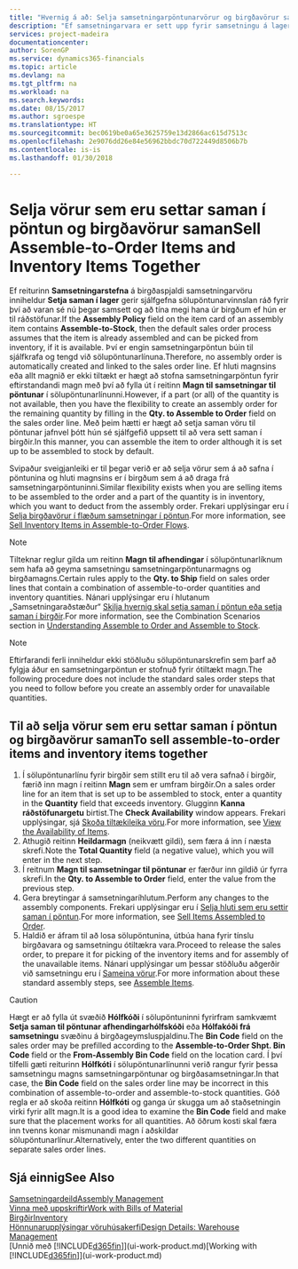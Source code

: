 ```yaml
---
title: "Hvernig á að: Selja samsetningarpöntunarvörur og birgðavörur saman | Microsoft Docs"
description: "Ef samsetningarvara er sett upp fyrir samsetningu á lager gerir sjálfgefna sölupöntunarvinnslan ráð fyrir því að varan sé nú þegar samsett og að tína megi hana úr birgðum ef hún er til ráðstöfunar. Ef hluti magnsins (eða allt magnið) er ekki tiltækt er hægt að stofna samsetningarpöntun fyrir eftirstandandi magn á fljótlegan hátt."
services: project-madeira
documentationcenter: 
author: SorenGP
ms.service: dynamics365-financials
ms.topic: article
ms.devlang: na
ms.tgt_pltfrm: na
ms.workload: na
ms.search.keywords: 
ms.date: 08/15/2017
ms.author: sgroespe
ms.translationtype: HT
ms.sourcegitcommit: bec0619be0a65e3625759e13d2866ac615d7513c
ms.openlocfilehash: 2e9076dd26e84e56962bbdc70d722449d8506b7b
ms.contentlocale: is-is
ms.lasthandoff: 01/30/2018

---
```

# <a name="sell-assemble-to-order-items-and-inventory-items-together"></a><span data-ttu-id="d3dc4-104">Selja vörur sem eru settar saman í pöntun og birgðavörur saman</span><span class="sxs-lookup"><span data-stu-id="d3dc4-104">Sell Assemble-to-Order Items and Inventory Items Together</span></span>
<span data-ttu-id="d3dc4-105">Ef reiturinn **Samsetningarstefna** á birgðaspjaldi samsetningarvöru inniheldur **Setja saman í lager** gerir sjálfgefna sölupöntunarvinnslan ráð fyrir því að varan sé nú þegar samsett og að tína megi hana úr birgðum ef hún er til ráðstöfunar.</span><span class="sxs-lookup"><span data-stu-id="d3dc4-105">If the **Assembly Policy** field on the item card of an assembly item contains **Assemble-to-Stock**, then the default sales order process assumes that the item is already assembled and can be picked from inventory, if it is available.</span></span> <span data-ttu-id="d3dc4-106">Því er engin samsetningarpöntun búin til sjálfkrafa og tengd við sölupöntunarlínuna.</span><span class="sxs-lookup"><span data-stu-id="d3dc4-106">Therefore, no assembly order is automatically created and linked to the sales order line.</span></span> <span data-ttu-id="d3dc4-107">Ef hluti magnsins eða allt magnið er ekki tiltækt er hægt að stofna samsetningarpöntun fyrir eftirstandandi magn með því að fylla út í reitinn **Magn til samsetningar til pöntunar** í sölupöntunarlínunni.</span><span class="sxs-lookup"><span data-stu-id="d3dc4-107">However, if a part (or all) of the quantity is not available, then you have the flexibility to create an assembly order for the remaining quantity by filling in the **Qty. to Assemble to Order** field on the sales order line.</span></span> <span data-ttu-id="d3dc4-108">Með þeim hætti er hægt að setja saman vöru til pöntunar jafnvel þótt hún sé sjálfgefið uppsett til að vera sett saman í birgðir.</span><span class="sxs-lookup"><span data-stu-id="d3dc4-108">In this manner, you can assemble the item to order although it is set up to be assembled to stock by default.</span></span>  

<span data-ttu-id="d3dc4-109">Svipaður sveigjanleiki er til þegar verið er að selja vörur sem á að safna í pöntunina og hluti magnsins er í birgðum sem á að draga frá samsetningarpöntuninni.</span><span class="sxs-lookup"><span data-stu-id="d3dc4-109">Similar flexibility exists when you are selling items to be assembled to the order and a part of the quantity is in inventory, which you want to deduct from the assembly order.</span></span> <span data-ttu-id="d3dc4-110">Frekari upplýsingar eru í [Selja birgðavörur í flæðum samsetningar í pöntun](assembly-how-to-sell-inventory-items-in-assemble-to-order-flows.md).</span><span class="sxs-lookup"><span data-stu-id="d3dc4-110">For more information, see [Sell Inventory Items in Assemble-to-Order Flows](assembly-how-to-sell-inventory-items-in-assemble-to-order-flows.md).</span></span>  

> [!NOTE]  
>  <span data-ttu-id="d3dc4-111">Tilteknar reglur gilda um reitinn **Magn til afhendingar** í sölupöntunarlíknum sem hafa að geyma samsetningu samsetningarpöntunarmagns og birgðamagns.</span><span class="sxs-lookup"><span data-stu-id="d3dc4-111">Certain rules apply to the **Qty. to Ship** field on sales order lines that contain a combination of assemble-to-order quantities and inventory quantities.</span></span> <span data-ttu-id="d3dc4-112">Nánari upplýsingar eru í hlutanum „Samsetningaraðstæður“ [Skilja hvernig skal setja saman í pöntun eða setja saman í birgðir](assembly-assemble-to-order-or-assemble-to-stock.md).</span><span class="sxs-lookup"><span data-stu-id="d3dc4-112">For more information, see the Combination Scenarios section in [Understanding Assemble to Order and Assemble to Stock](assembly-assemble-to-order-or-assemble-to-stock.md).</span></span>  

> [!NOTE]  
>  <span data-ttu-id="d3dc4-113">Eftirfarandi ferli inniheldur ekki stöðluðu sölupöntunarskrefin sem þarf að fylgja áður en samsetningarpöntun er stofnuð fyrir ótiltækt magn.</span><span class="sxs-lookup"><span data-stu-id="d3dc4-113">The following procedure does not include the standard sales order steps that you need to follow before you create an assembly order for unavailable quantities.</span></span>

## <a name="to-sell-assemble-to-order-items-and-inventory-items-together"></a><span data-ttu-id="d3dc4-114">Til að selja vörur sem eru settar saman í pöntun og birgðavörur saman</span><span class="sxs-lookup"><span data-stu-id="d3dc4-114">To sell assemble-to-order items and inventory items together</span></span>  
1.  <span data-ttu-id="d3dc4-115">Í sölupöntunarlínu fyrir birgðir sem stillt eru til að vera safnað í birgðir, færið inn magn í reitinn **Magn** sem er umfram birgðir.</span><span class="sxs-lookup"><span data-stu-id="d3dc4-115">On a sales order line for an item that is set up to be assembled to stock, enter a quantity in the **Quantity** field that exceeds inventory.</span></span> <span data-ttu-id="d3dc4-116">Glugginn **Kanna ráðstöfunargetu** birtist.</span><span class="sxs-lookup"><span data-stu-id="d3dc4-116">The **Check Availability** window appears.</span></span> <span data-ttu-id="d3dc4-117">Frekari upplýsingar, sjá [Skoða tiltækileika vöru](inventory-how-availability-overview.md).</span><span class="sxs-lookup"><span data-stu-id="d3dc4-117">For more information, see [View the Availability of Items](inventory-how-availability-overview.md).</span></span> 
2.  <span data-ttu-id="d3dc4-118">Athugið reitinn **Heildarmagn** (neikvætt gildi), sem færa á inn í næsta skrefi.</span><span class="sxs-lookup"><span data-stu-id="d3dc4-118">Note the **Total Quantity** field (a negative value), which you will enter in the next step.</span></span>  
3.  <span data-ttu-id="d3dc4-119">Í reitnum **Magn til samsetningar til pöntunar** er færður inn gildið úr fyrra skrefi.</span><span class="sxs-lookup"><span data-stu-id="d3dc4-119">In the **Qty. to Assemble to Order** field, enter the value from the previous step.</span></span>  
4.  <span data-ttu-id="d3dc4-120">Gera breytingar á samsetningaríhlutum.</span><span class="sxs-lookup"><span data-stu-id="d3dc4-120">Perform any changes to the assembly components.</span></span> <span data-ttu-id="d3dc4-121">Frekari upplýsingar eru í [Selja hluti sem eru settir saman í pöntun](assembly-how-to-sell-items-assembled-to-order.md).</span><span class="sxs-lookup"><span data-stu-id="d3dc4-121">For more information, see [Sell Items Assembled to Order](assembly-how-to-sell-items-assembled-to-order.md).</span></span>  
5.  <span data-ttu-id="d3dc4-122">Haldið er áfram til að losa sölupöntunina, útbúa hana fyrir tínslu birgðavara og samsetningu ótiltækra vara.</span><span class="sxs-lookup"><span data-stu-id="d3dc4-122">Proceed to release the sales order, to prepare it for picking of the inventory items and for assembly of the unavailable items.</span></span> <span data-ttu-id="d3dc4-123">Nánari upplýsingar um þessar stöðluðu aðgerðir við samsetningu eru í [Sameina vörur](assembly-how-to-assemble-items.md).</span><span class="sxs-lookup"><span data-stu-id="d3dc4-123">For more information about these standard assembly steps, see [Assemble Items](assembly-how-to-assemble-items.md).</span></span>  

> [!CAUTION]  
>  <span data-ttu-id="d3dc4-124">Hægt er að fylla út svæðið **Hólfkóði** í sölupöntuninni fyrirfram samkvæmt **Setja saman til pöntunar afhendingarhólfskóði** eða **Hólfakóði frá samsetningu** svæðinu á birgðageymsluspjaldinu.</span><span class="sxs-lookup"><span data-stu-id="d3dc4-124">The **Bin Code** field on the sales order may be prefilled according to the **Assemble-to-Order Shpt. Bin Code** field or the **From-Assembly Bin Code** field on the location card.</span></span> <span data-ttu-id="d3dc4-125">Í því tilfelli gæti reiturinn **Hólfkóti** í sölupöntunarlínunni verið rangur fyrir þessa samsetningu magns samsetningarpöntunar og birgðasamsetningar.</span><span class="sxs-lookup"><span data-stu-id="d3dc4-125">In that case, the **Bin Code** field on the sales order line may be incorrect in this combination of assemble-to-order and assemble-to-stock quantities.</span></span> <span data-ttu-id="d3dc4-126">Góð regla er að skoða reitinn **Hólfkóti** og ganga úr skugga um að staðsetningin virki fyrir allt magn.</span><span class="sxs-lookup"><span data-stu-id="d3dc4-126">It is a good idea to examine the **Bin Code** field and make sure that the placement works for all quantities.</span></span> <span data-ttu-id="d3dc4-127">Að öðrum kosti skal færa inn tvenns konar mismunandi magn í aðskildar sölupöntunarlínur.</span><span class="sxs-lookup"><span data-stu-id="d3dc4-127">Alternatively, enter the two different quantities on separate sales order lines.</span></span>  

## <a name="see-also"></a><span data-ttu-id="d3dc4-128">Sjá einnig</span><span class="sxs-lookup"><span data-stu-id="d3dc4-128">See Also</span></span>  
[<span data-ttu-id="d3dc4-129">Samsetningardeild</span><span class="sxs-lookup"><span data-stu-id="d3dc4-129">Assembly Management</span></span>](assembly-assemble-items.md)  
[<span data-ttu-id="d3dc4-130">Vinna með uppskriftir</span><span class="sxs-lookup"><span data-stu-id="d3dc4-130">Work with Bills of Material</span></span>](inventory-how-work-BOMs.md)  
[<span data-ttu-id="d3dc4-131">Birgðir</span><span class="sxs-lookup"><span data-stu-id="d3dc4-131">Inventory</span></span>](inventory-manage-inventory.md)  
[<span data-ttu-id="d3dc4-132">Hönnunarupplýsingar vöruhúsakerfi</span><span class="sxs-lookup"><span data-stu-id="d3dc4-132">Design Details: Warehouse Management</span></span>](design-details-warehouse-management.md)  
<span data-ttu-id="d3dc4-133">[Unnið með [!INCLUDE[d365fin](includes/d365fin_md.md)]](ui-work-product.md)</span><span class="sxs-lookup"><span data-stu-id="d3dc4-133">[Working with [!INCLUDE[d365fin](includes/d365fin_md.md)]](ui-work-product.md)</span></span>

